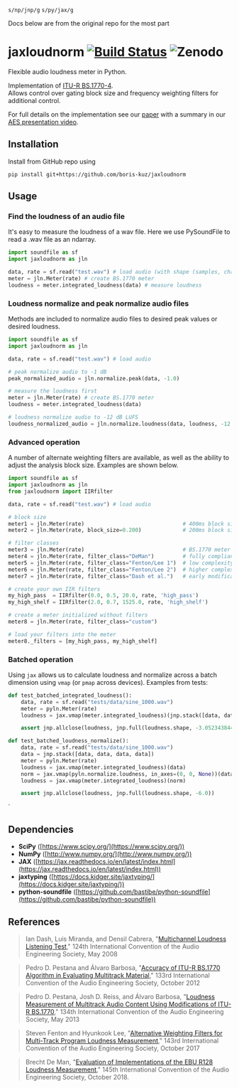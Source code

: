 `s/np/jnp/g`
`s/py/jax/g`

Docs below are from the original repo for the most part

# jaxloudnorm  [![Build Status](https://travis-ci.org/csteinmetz1/pyloudnorm.svg?branch=master)](https://travis-ci.org/csteinmetz1/pyloudnorm) ![Zenodo](https://zenodo.org/badge/DOI/10.5281/zenodo.3551801.svg)
Flexible audio loudness meter in Python. 

Implementation of [ITU-R BS.1770-4](https://www.itu.int/dms_pubrec/itu-r/rec/bs/R-REC-BS.1770-4-201510-I!!PDF-E.pdf). <br/>
Allows control over gating block size and frequency weighting filters for additional control. 

For full details on the implementation see our [paper](https://csteinmetz1.github.io/pyloudnorm-eval/paper/pyloudnorm_preprint.pdf) with a summary in our [AES presentation video](https://www.youtube.com/watch?v=krSJpQ3d4gE).

## Installation
Install from GitHub repo using
```
pip install git+https://github.com/boris-kuz/jaxloudnorm
```
## Usage

### Find the loudness of an audio file
It's easy to measure the loudness of a wav file. 
Here we use PySoundFile to read a .wav file as an ndarray.
```python
import soundfile as sf
import jaxloudnorm as jln

data, rate = sf.read("test.wav") # load audio (with shape (samples, channels))
meter = jln.Meter(rate) # create BS.1770 meter
loudness = meter.integrated_loudness(data) # measure loudness
```

### Loudness normalize and peak normalize audio files
Methods are included to normalize audio files to desired peak values or desired loudness.
```python
import soundfile as sf
import jaxloudnorm as jln

data, rate = sf.read("test.wav") # load audio

# peak normalize audio to -1 dB
peak_normalized_audio = jln.normalize.peak(data, -1.0)

# measure the loudness first 
meter = jln.Meter(rate) # create BS.1770 meter
loudness = meter.integrated_loudness(data)

# loudness normalize audio to -12 dB LUFS
loudness_normalized_audio = jln.normalize.loudness(data, loudness, -12.0)
```

### Advanced operation
A number of alternate weighting filters are available, as well as the ability to adjust the analysis block size. 
Examples are shown below.
```python
import soundfile as sf
import jaxloudnorm as jln
from jaxloudnorm import IIRfilter

data, rate = sf.read("test.wav") # load audio

# block size
meter1 = jln.Meter(rate)                               # 400ms block size
meter2 = jln.Meter(rate, block_size=0.200)             # 200ms block size

# filter classes
meter3 = jln.Meter(rate)                               # BS.1770 meter
meter4 = jln.Meter(rate, filter_class="DeMan")         # fully compliant filters  
meter5 = jln.Meter(rate, filter_class="Fenton/Lee 1")  # low complexity improvement by Fenton and Lee
meter6 = jln.Meter(rate, filter_class="Fenton/Lee 2")  # higher complexity improvement by Fenton and Lee
meter7 = jln.Meter(rate, filter_class="Dash et al.")   # early modification option

# create your own IIR filters
my_high_pass  = IIRfilter(0.0, 0.5, 20.0, rate, 'high_pass')
my_high_shelf = IIRfilter(2.0, 0.7, 1525.0, rate, 'high_shelf')

# create a meter initialized without filters
meter8 = jln.Meter(rate, filter_class="custom")

# load your filters into the meter
meter8._filters = [my_high_pass, my_high_shelf]

```

### Batched operation
Using `jax` allows us to calculate loudness and normalize across a batch dimension using `vmap` (or `pmap` across devices).
Examples from tests:

``` python
def test_batched_integrated_loudness():
    data, rate = sf.read("tests/data/sine_1000.wav")
    meter = pyln.Meter(rate)
    loudness = jax.vmap(meter.integrated_loudness)(jnp.stack([data, data, data]))

    assert jnp.allclose(loudness, jnp.full(loudness.shape, -3.0523438444331137))

def test_batched_loudness_normalize():
    data, rate = sf.read("tests/data/sine_1000.wav")
    data = jnp.stack([data, data, data, data])
    meter = pyln.Meter(rate)
    loudness = jax.vmap(meter.integrated_loudness)(data)
    norm = jax.vmap(pyln.normalize.loudness, in_axes=(0, 0, None))(data, loudness, -6.0)
    loudness = jax.vmap(meter.integrated_loudness)(norm)

    assert jnp.allclose(loudness, jnp.full(loudness.shape, -6.0))
```

`

## Dependencies
- **SciPy** ([https://www.scipy.org/](https://www.scipy.org/))
- **NumPy** ([http://www.numpy.org/](http://www.numpy.org/))
- **JAX** ([https://jax.readthedocs.io/en/latest/index.html](https://jax.readthedocs.io/en/latest/index.html))
- **jaxtyping** ([https://docs.kidger.site/jaxtyping/](https://docs.kidger.site/jaxtyping/))
- **python-soundfile** ([https://github.com/bastibe/python-soundfile](https://github.com/bastibe/python-soundfile))


## References

> Ian Dash, Luis Miranda, and Densil Cabrera, "[Multichannel Loudness Listening Test](http://www.aes.org/e-lib/browse.cfm?elib=14581),"
> 124th International Convention of the Audio Engineering Society, May 2008

> Pedro D. Pestana and Álvaro Barbosa, "[Accuracy of ITU-R BS.1770 Algorithm in Evaluating Multitrack Material](http://www.aes.org/e-lib/online/browse.cfm?elib=16608),"
> 133rd International Convention of the Audio Engineering Society, October 2012

> Pedro D. Pestana, Josh D. Reiss, and Álvaro Barbosa, "[Loudness Measurement of Multitrack Audio Content Using Modifications of ITU-R BS.1770](http://www.aes.org/e-lib/browse.cfm?elib=16714),"
> 134th International Convention of the Audio Engineering Society, May 2013

> Steven Fenton and Hyunkook Lee, "[Alternative Weighting Filters for Multi-Track Program Loudness Measurement](http://www.aes.org/e-lib/browse.cfm?elib=19215),"
> 143rd International Convention of the Audio Engineering Society, October 2017

> Brecht De Man, "[Evaluation of Implementations of the EBU R128 Loudness Measurement](http://www.aes.org/e-lib/browse.cfm?elib=19790)," 
> 145th International Convention of the Audio Engineering Society, October 2018. 

